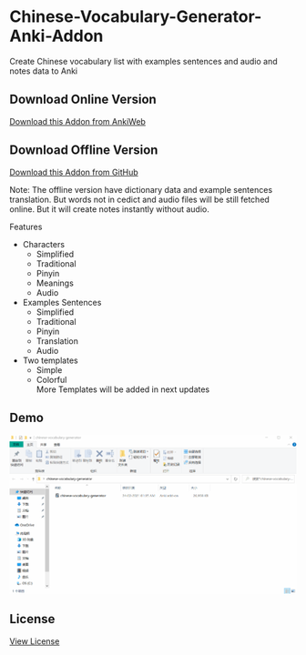 # Chinese-Vocabulary-Generator-Anki-Addon

Create Chinese vocabulary list with examples sentences and audio and notes data to Anki

## Download Online Version
[Download this Addon from AnkiWeb](https://ankiweb.net/shared/info/1370756741)

## Download Offline Version
[Download this Addon from GitHub](https://github.com/infinyte7/Chinese-Vocabulary-Generator-Anki-Addon/releases)

Note: The offline version have dictionary data and example sentences translation. But words not in cedict and audio files will be still fetched online.
But it will create notes instantly without audio.

Features
- Characters
    - Simplified
    - Traditional
    - Pinyin
    - Meanings
    - Audio
- Examples Sentences
    - Simplified
    - Traditional
    - Pinyin
    - Translation
    - Audio
- Two templates
    - Simple
    - Colorful
<br>More Templates will be added in next updates

## Demo
![](demo/demo.gif)

## License
[View License](License.md)